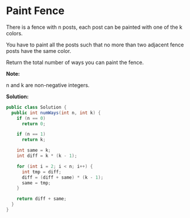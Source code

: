 # Paint Fence

There is a fence with n posts, each post can be painted with one of the k colors.

You have to paint all the posts such that no more than two adjacent fence posts have the same color.

Return the total number of ways you can paint the fence.

**Note:**

n and k are non-negative integers.

**Solution:**
```java
public class Solution {
  public int numWays(int n, int k) {
    if (n == 0)
      return 0;

    if (n == 1)
      return k;

    int same = k;
    int diff = k * (k - 1);

    for (int i = 2; i < n; i++) {
      int tmp = diff;
      diff = (diff + same) * (k - 1);
      same = tmp;
    }

    return diff + same;
  }
}
```